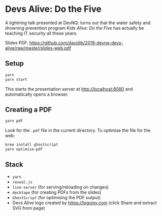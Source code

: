 # Devs Alive: Do the Five

A lightning talk presented at DevNQ: turns out that the water safety and
drowning prevention program _Kids Alive: Do the Five_ has actually be teaching
IT security all these years.

Slides PDF: <https://github.com/davidjb/2019-devnq-devs-alive/raw/master/slides-web.pdf>

## Setup

```bash
yarn
yarn start
```

This starts the presentation server at <http://localhost:8080> and
automatically opens a browser.

## Creating a PDF

```bash
yarn pdf
```

Look for the `.pdf` file in the current directory.  To optimise the file for the web:

```bash
brew install ghostscript
yarn optimise-pdf
```

## Stack

* `yarn`
* `reveal.js`
* `live-server` (for serving/reloading on changes)
* `decktape` (for creating PDFs from the slides)
* `GhostScript` (for optimising the PDF output)
* Devs Alive logo created by  https://logojoy.com (click Share and extract SVG from page)
